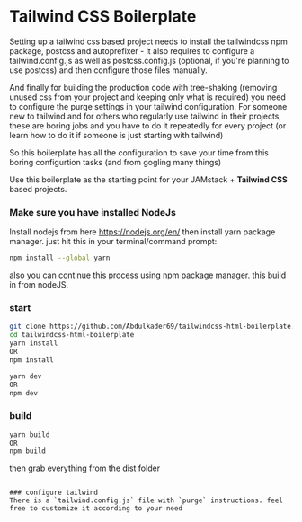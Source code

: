 # Tailwind CSS Boilerplate


Setting up a tailwind css based project needs to install the tailwindcss npm package, postcss and autoprefixer - it also requires to configure a tailwind.config.js as well as postcss.config.js (optional, if you're planning to use postcss) and then configure those files manually.

And finally for building the production code with tree-shaking (removing unused css from your project and keeping only what is required) you need to configure the purge settings in your tailwind configuration. For someone new to tailwind and for others who regularly use tailwind in their projects, these are boring jobs and you have to do it repeatedly for every project (or learn how to do it if someone is just starting with tailwind)

So this boilerplate has all the configuration to save your time from this boring configurtion tasks (and from gogling many things)

Use this boilerplate as the starting point for your JAMstack + **Tailwind CSS** based projects.

### Make sure you have installed NodeJs
Install nodejs from here https://nodejs.org/en/
then install yarn package manager. just hit this in your terminal/command prompt:
```sh
npm install --global yarn
```
also you can continue this process using npm package manager. this build in from nodeJS.  

### start
```sh
git clone https://github.com/Abdulkader69/tailwindcss-html-boilerplate.git
cd tailwindcss-html-boilerplate
yarn install
OR
npm install

yarn dev
OR
npm dev
```

### build
```sh
yarn build
OR
npm build
```

then grab everything from the dist folder

```

### configure tailwind
There is a `tailwind.config.js` file with `purge` instructions. feel free to customize it according to your need